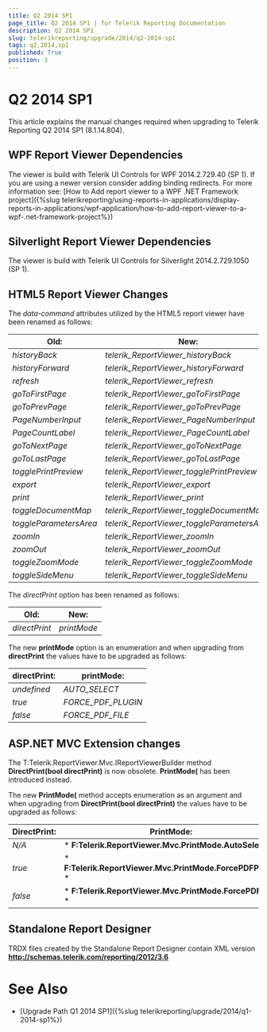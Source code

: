 ```yaml
---
title: Q2 2014 SP1
page_title: Q2 2014 SP1 | for Telerik Reporting Documentation
description: Q2 2014 SP1
slug: telerikreporting/upgrade/2014/q2-2014-sp1
tags: q2,2014,sp1
published: True
position: 3
---
```


# Q2 2014 SP1



This article explains the manual changes required when upgrading to Telerik Reporting Q2 2014 SP1 (8.1.14.804).

## WPF Report Viewer Dependencies

The viewer is build with Telerik UI Controls for WPF 2014.2.729.40 (SP 1). If you are using a newer version consider adding binding redirects. For more information see:
          [How to Add report viewer to a WPF .NET Framework project]({%slug telerikreporting/using-reports-in-applications/display-reports-in-applications/wpf-application/how-to-add-report-viewer-to-a-wpf-.net-framework-project%})

## Silverlight Report Viewer Dependencies

The viewer is build with Telerik UI Controls for Silverlight 2014.2.729.1050 (SP 1).
        

## HTML5 Report Viewer Changes

The *data-command* attributes utilized by the HTML5 report viewer have been renamed as follows:
        


|  __Old:__  |  __New:__  |
| ------ | ------ |
| *historyBack* | *telerik_ReportViewer_historyBack* |
| *historyForward* | *telerik_ReportViewer_historyForward* |
| *refresh* | *telerik_ReportViewer_refresh* |
| *goToFirstPage* | *telerik_ReportViewer_goToFirstPage* |
| *goToPrevPage* | *telerik_ReportViewer_goToPrevPage* |
| *PageNumberInput* | *telerik_ReportViewer_PageNumberInput* |
| *PageCountLabel* | *telerik_ReportViewer_PageCountLabel* |
| *goToNextPage* | *telerik_ReportViewer_goToNextPage* |
| *goToLastPage* | *telerik_ReportViewer_goToLastPage* |
| *togglePrintPreview* | *telerik_ReportViewer_togglePrintPreview* |
| *export* | *telerik_ReportViewer_export* |
| *print* | *telerik_ReportViewer_print* |
| *toggleDocumentMap* | *telerik_ReportViewer_toggleDocumentMap* |
| *toggleParametersArea* | *telerik_ReportViewer_toggleParametersArea* |
| *zoomIn* | *telerik_ReportViewer_zoomIn* |
| *zoomOut* | *telerik_ReportViewer_zoomOut* |
| *toggleZoomMode* | *telerik_ReportViewer_toggleZoomMode* |
| *toggleSideMenu* | *telerik_ReportViewer_toggleSideMenu*|




The *directPrint* option has been renamed as follows:
        


|  __Old:__  |  __New:__  |
| ------ | ------ |
| *directPrint* | *printMode*|




The new __printMode__ option is an enumeration and
          when upgrading from __directPrint__ the values have to be upgraded as follows:
        


|  __directPrint:__  |  __printMode:__  |
| ------ | ------ |
| *undefined* | *AUTO_SELECT* |
| *true* | *FORCE_PDF_PLUGIN* |
| *false* | *FORCE_PDF_FILE*|




## ASP.NET MVC Extension changes

The T:Telerik.ReportViewer.Mvc.IReportViewerBuilder method
          __DirectPrint(bool directPrint)__ is now obsolete.
          __PrintMode(__
          has been introduced instead.
        

The new __PrintMode(__
          method accepts enumeration as an argument and when upgrading from __DirectPrint(bool directPrint)__
          the values have to be upgraded as follows:
        


|  __DirectPrint:__  |  __PrintMode:__  |
| ------ | ------ |
| *N/A* | * __F:Telerik.ReportViewer.Mvc.PrintMode.AutoSelect__ * |
| *true* | * __F:Telerik.ReportViewer.Mvc.PrintMode.ForcePDFPlugin__ * |
| *false* | * __F:Telerik.ReportViewer.Mvc.PrintMode.ForcePDFFile__ *|




## Standalone Report Designer

TRDX files created by the Standalone Report Designer contain XML version __http://schemas.telerik.com/reporting/2012/3.6__

# See Also

 * [Upgrade Path Q1 2014 SP1]({%slug telerikreporting/upgrade/2014/q1-2014-sp1%})
